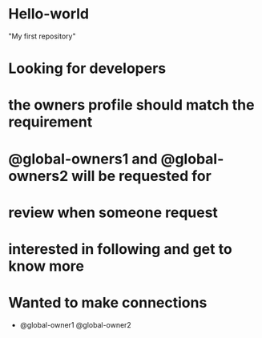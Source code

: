# Hello-world
"My first repository"
# Looking for developers
# the owners profile should match the requirement 
# @global-owners1 and @global-owners2 will be requested for 
# review when someone request 
# interested in following and get to know more
# Wanted to make connections
* @global-owner1 @global-owner2
